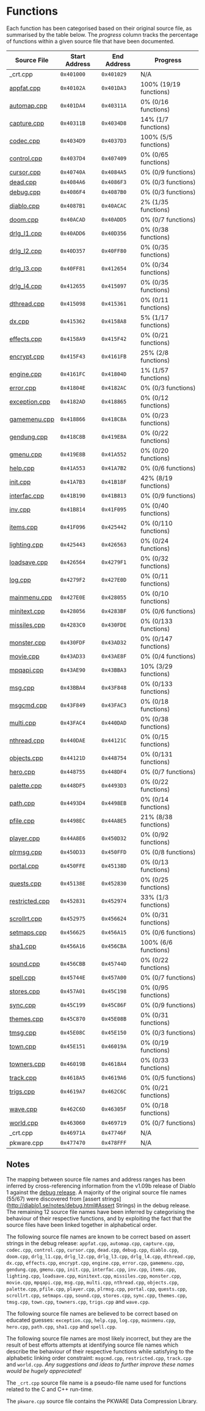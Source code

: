 # Functions

Each function has been categorised based on their original source file, as summarised by the table below. The *progress* column tracks the percentage of functions within a given source file that have been documented.

| Source File                     | Start Address | End Address | Progress                 |
|---------------------------------|---------------|-------------|--------------------------|
| _crt.cpp                        | `0x401000`    | `0x401029`  | N/A                      |
| [appfat.cpp](appfat.md)         | `0x40102A`    | `0x401DA3`  | 100% (19/19 functions)   |
| [automap.cpp](automap.md)       | `0x401DA4`    | `0x40311A`  | 0% (0/16 functions)      |
| [capture.cpp](capture.md)       | `0x40311B`    | `0x4034D8`  | 14% (1/7 functions)      |
| [codec.cpp](codec.md)           | `0x4034D9`    | `0x4037D3`  | 100% (5/5 functions)     |
| [control.cpp](control.md)       | `0x4037D4`    | `0x407409`  | 0% (0/65 functions)      |
| [cursor.cpp](cursor.md)         | `0x40740A`    | `0x4084A5`  | 0% (0/9 functions)       |
| [dead.cpp](dead.md)             | `0x4084A6`    | `0x4086F3`  | 0% (0/3 functions)       |
| [debug.cpp](debug.md)           | `0x4086F4`    | `0x4087B0`  | 0% (0/3 functions)       |
| [diablo.cpp](diablo.md)         | `0x4087B1`    | `0x40ACAC`  | 2% (1/35 functions)      |
| [doom.cpp](doom.md)             | `0x40ACAD`    | `0x40ADD5`  | 0% (0/7 functions)       |
| [drlg_l1.cpp](drlg_l1.md)       | `0x40ADD6`    | `0x40D356`  | 0% (0/38 functions)      |
| [drlg_l2.cpp](drlg_l2.md)       | `0x40D357`    | `0x40FF80`  | 0% (0/35 functions)      |
| [drlg_l3.cpp](drlg_l3.md)       | `0x40FF81`    | `0x412654`  | 0% (0/34 functions)      |
| [drlg_l4.cpp](drlg_l4.md)       | `0x412655`    | `0x415097`  | 0% (0/35 functions)      |
| [dthread.cpp](dthread.md)       | `0x415098`    | `0x415361`  | 0% (0/11 functions)      |
| [dx.cpp](dx.md)                 | `0x415362`    | `0x4158A8`  | 5% (1/17 functions)      |
| [effects.cpp](effects.md)       | `0x4158A9`    | `0x415F42`  | 0% (0/21 functions)      |
| [encrypt.cpp](encrypt.md)       | `0x415F43`    | `0x4161FB`  | 25% (2/8 functions)      |
| [engine.cpp](engine.md)         | `0x4161FC`    | `0x41804D`  | 1% (1/57 functions)      |
| [error.cpp](error.md)           | `0x41804E`    | `0x4182AC`  | 0% (0/3 functions)       |
| [exception.cpp](exception.md)   | `0x4182AD`    | `0x418865`  | 0% (0/12 functions)      |
| [gamemenu.cpp](gamemenu.md)     | `0x418866`    | `0x418C8A`  | 0% (0/23 functions)      |
| [gendung.cpp](gendung.md)       | `0x418C8B`    | `0x419E8A`  | 0% (0/22 functions)      |
| [gmenu.cpp](gmenu.md)           | `0x419E8B`    | `0x41A552`  | 0% (0/20 functions)      |
| [help.cpp](help.md)             | `0x41A553`    | `0x41A7B2`  | 0% (0/6 functions)       |
| [init.cpp](init.md)             | `0x41A7B3`    | `0x41B18F`  | 42% (8/19 functions)     |
| [interfac.cpp](interfac.md)     | `0x41B190`    | `0x41B813`  | 0% (0/9 functions)       |
| [inv.cpp](inv.md)               | `0x41B814`    | `0x41F095`  | 0% (0/40 functions)      |
| [items.cpp](items.md)           | `0x41F096`    | `0x425442`  | 0% (0/110 functions)     |
| [lighting.cpp](lighting.md)     | `0x425443`    | `0x426563`  | 0% (0/24 functions)      |
| [loadsave.cpp](loadsave.md)     | `0x426564`    | `0x4279F1`  | 0% (0/32 functions)      |
| [log.cpp](log.md)               | `0x4279F2`    | `0x427E0D`  | 0% (0/11 functions)      |
| [mainmenu.cpp](mainmenu.md)     | `0x427E0E`    | `0x428055`  | 0% (0/10 functions)      |
| [minitext.cpp](minitext.md)     | `0x428056`    | `0x4283BF`  | 0% (0/6 functions)       |
| [missiles.cpp](missiles.md)     | `0x4283C0`    | `0x430FDE`  | 0% (0/133 functions)     |
| [monster.cpp](monster.md)       | `0x430FDF`    | `0x43AD32`  | 0% (0/147 functions)     |
| [movie.cpp](movie.md)           | `0x43AD33`    | `0x43AE8F`  | 0% (0/4 functions)       |
| [mpqapi.cpp](mpqapi.md)         | `0x43AE90`    | `0x43BBA3`  | 10% (3/29 functions)     |
| [msg.cpp](msg.md)               | `0x43BBA4`    | `0x43F848`  | 0% (0/133 functions)     |
| [msgcmd.cpp](msgcmd.md)         | `0x43F849`    | `0x43FAC3`  | 0% (0/18 functions)      |
| [multi.cpp](multi.md)           | `0x43FAC4`    | `0x440DAD`  | 0% (0/38 functions)      |
| [nthread.cpp](nthread.md)       | `0x440DAE`    | `0x44121C`  | 0% (0/15 functions)      |
| [objects.cpp](objects.md)       | `0x44121D`    | `0x448754`  | 0% (0/131 functions)     |
| [hero.cpp](hero.md)             | `0x448755`    | `0x448DF4`  | 0% (0/7 functions)       |
| [palette.cpp](palette.md)       | `0x448DF5`    | `0x4493D3`  | 0% (0/22 functions)      |
| [path.cpp](path.md)             | `0x4493D4`    | `0x4498EB`  | 0% (0/14 functions)      |
| [pfile.cpp](pfile.md)           | `0x4498EC`    | `0x44A8E5`  | 21% (8/38 functions)     |
| [player.cpp](player.md)         | `0x44A8E6`    | `0x450D32`  | 0% (0/92 functions)      |
| [plrmsg.cpp](plrmsg.md)         | `0x450D33`    | `0x450FFD`  | 0% (0/8 functions)       |
| [portal.cpp](portal.md)         | `0x450FFE`    | `0x45138D`  | 0% (0/13 functions)      |
| [quests.cpp](quests.md)         | `0x45138E`    | `0x452830`  | 0% (0/25 functions)      |
| [restricted.cpp](restricted.md) | `0x452831`    | `0x452974`  | 33% (1/3 functions)      |
| [scrollrt.cpp](scrollrt.md)     | `0x452975`    | `0x456624`  | 0% (0/31 functions)      |
| [setmaps.cpp](setmaps.md)       | `0x456625`    | `0x456A15`  | 0% (0/6 functions)       |
| [sha1.cpp](sha1.md)             | `0x456A16`    | `0x456CBA`  | 100% (6/6 functions)     |
| [sound.cpp](sound.md)           | `0x456CBB`    | `0x45744D`  | 0% (0/22 functions)      |
| [spell.cpp](spell.md)           | `0x45744E`    | `0x457A00`  | 0% (0/7 functions)       |
| [stores.cpp](stores.md)         | `0x457A01`    | `0x45C198`  | 0% (0/95 functions)      |
| [sync.cpp](sync.md)             | `0x45C199`    | `0x45C86F`  | 0% (0/9 functions)       |
| [themes.cpp](themes.md)         | `0x45C870`    | `0x45E08B`  | 0% (0/31 functions)      |
| [tmsg.cpp](tmsg.md)             | `0x45E08C`    | `0x45E150`  | 0% (0/3 functions)       |
| [town.cpp](town.md)             | `0x45E151`    | `0x46019A`  | 0% (0/19 functions)      |
| [towners.cpp](towners.md)       | `0x46019B`    | `0x4618A4`  | 0% (0/33 functions)      |
| [track.cpp](track.md)           | `0x4618A5`    | `0x4619A6`  | 0% (0/5 functions)       |
| [trigs.cpp](trigs.md)           | `0x4619A7`    | `0x462C6C`  | 0% (0/21 functions)      |
| [wave.cpp](wave.md)             | `0x462C6D`    | `0x46305F`  | 0% (0/18 functions)      |
| [world.cpp](world.md)           | `0x463060`    | `0x469719`  | 0% (0/7 functions)       |
| _crt.cpp                        | `0x46971A`    | `0x47746F`  | N/A                      |
| pkware.cpp                      | `0x477470`    | `0x478FFF`  | N/A                      |

## Notes

The mapping between source file names and address ranges has been inferred by cross-referencing information from the v1.09b release of Diablo 1 against the [debug release](http://diablo1.se/notes/debug.html). A majority of the original source file names (55/67) were discovered from [assert strings](http://diablo1.se/notes/debug.html#Assert Strings) in the debug release. The remaining 12 source file names have been inferred by categorising the behaviour of their respective functions, and by exploiting the fact that the source files have been linked together in alphabetical order.

The following source file names are known to be correct based on assert strings in the debug release: `appfat.cpp`, `automap.cpp`, `capture.cpp`, `codec.cpp`, `control.cpp`, `cursor.cpp`, `dead.cpp`, `debug.cpp`, `diablo.cpp`, `doom.cpp`, `drlg_l1.cpp`, `drlg_l2.cpp`, `drlg_l3.cpp`, `drlg_l4.cpp`, `dthread.cpp`, `dx.cpp`, `effects.cpp`, `encrypt.cpp`, `engine.cpp`, `error.cpp`, `gamemenu.cpp`, `gendung.cpp`, `gmenu.cpp`, `init.cpp`, `interfac.cpp`, `inv.cpp`, `items.cpp`, `lighting.cpp`, `loadsave.cpp`, `minitext.cpp`, `missiles.cpp`, `monster.cpp`, `movie.cpp`, `mpqapi.cpp`, `msg.cpp`, `multi.cpp`, `nthread.cpp`, `objects.cpp`, `palette.cpp`, `pfile.cpp`, `player.cpp`, `plrmsg.cpp`, `portal.cpp`, `quests.cpp`, `scrollrt.cpp`, `setmaps.cpp`, `sound.cpp`, `stores.cpp`, `sync.cpp`, `themes.cpp`, `tmsg.cpp`, `town.cpp`, `towners.cpp`, `trigs.cpp` and `wave.cpp`.

The following source file names are believed to be correct based on educated guesses: `exception.cpp`, `help.cpp`, `log.cpp`, `mainmenu.cpp`, `hero.cpp`, `path.cpp`, `sha1.cpp` and `spell.cpp`.

The following source file names are most likely incorrect, but they are the result of best efforts attempts at identifying source file names which describe the behaviour of their respective functions while satisfying to the alphabetic linking order constraint: `msgcmd.cpp`, `restricted.cpp`, `track.cpp` and `world.cpp`. *Any suggestions and ideas to further improve these names would be hugely appreciated!*

The `_crt.cpp` source file name is a pseudo-file name used for functions related to the C and C++ run-time.

The `pkware.cpp` source file contains the PKWARE Data Compression Library.
